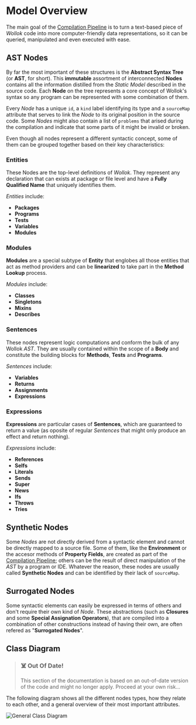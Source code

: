 # Model Overview

The main goal of the [Compilation Pipeline](Compilation-Pipeline) is to turn a text-based piece of *Wollok* code into more computer-friendly data representations, so it can be queried, manipulated and even executed with ease.

## AST Nodes

By far the most important of these structures is the **Abstract Syntax Tree** (or **AST**, for short). This **immutable** assortment of interconnected **Nodes** contains all the information distilled from the *Static Model* described in the source code. Each **Node** on the tree represents a core concept of Wollok's syntax so any program can be represented with some combination of them.

Every *Node* has a unique `id`, a `kind` label identifying its type and a `sourceMap` attribute that serves to link the *Node* to its original position in the source code. Some *Nodes* might also contain a list of `problems` that arised during the compilation and indicate that some parts of it might be invalid or broken.

Even though all nodes represent a different syntactic concept, some of them can be grouped together based on their key characteristics:

### Entities
These Nodes are the top-level definitions of *Wollok*. They represent any declaration that can exists at package or file level and have a **Fully Qualified Name** that uniquely identifies them.

*Entities* include:
  - **Packages**
  - **Programs**
  - **Tests**
  - **Variables**
  - **Modules**


### Modules
**Modules** are a special subtype of **Entity** that englobes all those entities that act as method providers and can be **linearized** to take part in the **Method Lookup** process.

*Modules* include:
  - **Classes**
  - **Singletons**
  - **Mixins**
  - **Describes**

### Sentences
These nodes represent logic computations and conform the bulk of any Wollok *AST*. They are usually contained within the scope of a **Body** and constitute the building blocks for **Methods**, **Tests** and **Programs**.

*Sentences* include:
  - **Variables**
  - **Returns**
  - **Assignments**
  - **Expressions**

### Expressions
**Expressions** are particular cases of **Sentences**, which are guaranteed to return a value (as oposite of regular *Sentences* that might only produce an effect and return nothing).

*Expressions* include:
  - **References**
  - **Selfs**
  - **Literals**
  - **Sends**
  - **Super**
  - **News**
  - **Ifs**
  - **Throws**
  - **Tries**

## Synthetic Nodes
Some *Nodes* are not directly derived from a syntactic element and cannot be directly mapped to a source file. Some of them, like the **Environment** or the accesor methods of **Property Fields**, are created as part of the [Compilation Pipeline](Compilation-Pipeline); others can be the result of direct manipulation of the *AST* by a program or IDE. Whatever the reason, these nodes are usually called **Synthetic Nodes** and can be identified by their lack of `sourceMap`.

## Surrogated Nodes
Some syntactic elements can easily be expressed in terms of others and don't require their own kind of *Node*. These abstractions (such as **Closures** and some **Special Assignation Operators**), that are compiled into a combination of other constructions instead of having their own, are often refered as "**Surrogated Nodes**".

## Class Diagram

> ### ☠️ Out Of Date!
> This section of the documentation is based on an out-of-date version of the code and might no longer apply. Proceed at your own risk...

The following diagram shows all the different nodes types, how they relate to each other, and a general overview of their most important attributes.

![General Class Diagram](https://drive.google.com/uc?authuser=0&id=1pYLoOemQYWZye-rV0k-UK5TW10aX-o2Z&export=download)